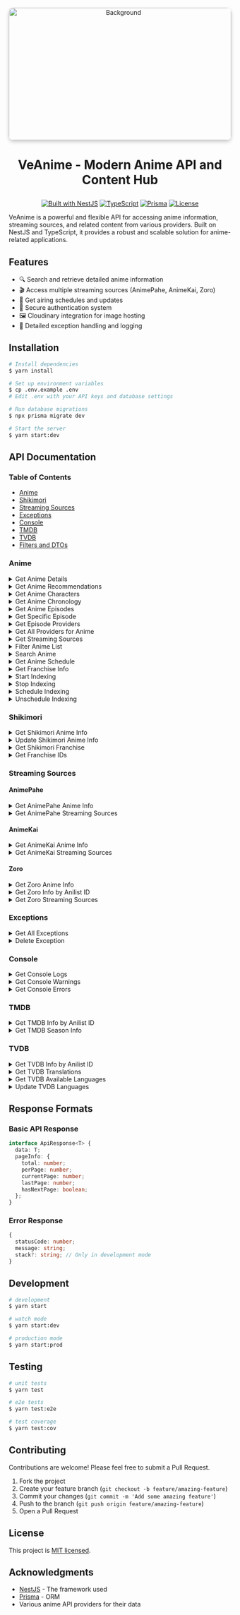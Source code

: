<p align="center">
  <a href="hhttps://github.com/veaquer/veanime__nestend">
    <img src="https://raw.githubusercontent.com/veaquer/veanime__nestend/main/images/background.jpg" alt="Background" width="100%" style="max-height: 300px; object-fit: cover; border-radius: 10px; box-shadow: 0 4px 8px rgba(0, 0, 0, 0.2);" />
  </a>
</p>

# <p align="center">VeAnime - Modern Anime API and Content Hub</p>

<p align="center">
  <a href="https://nestjs.com" target="_blank"><img src="https://img.shields.io/badge/Built%20with-NestJS-ea2845" alt="Built with NestJS"></a>
  <a href="#"><img src="https://img.shields.io/badge/TypeScript-007ACC?style=flat&logo=typescript&logoColor=white" alt="TypeScript"></a>
  <a href="#"><img src="https://img.shields.io/badge/Prisma-3982CE?style=flat&logo=Prisma&logoColor=white" alt="Prisma"></a>
  <a href="#"><img src="https://img.shields.io/badge/License-MIT-green.svg" alt="License"></a>
</p>

VeAnime is a powerful and flexible API for accessing anime information, streaming sources, and related content from various providers. Built on NestJS and TypeScript, it provides a robust and scalable solution for anime-related applications.

## Features

- 🔍 Search and retrieve detailed anime information
- 🎬 Access multiple streaming sources (AnimePahe, AnimeKai, Zoro)
- 📅 Get airing schedules and updates
- 🔑 Secure authentication system
- 🖼️ Cloudinary integration for image hosting
- 🧐 Detailed exception handling and logging

## Installation

```bash
# Install dependencies
$ yarn install

# Set up environment variables
$ cp .env.example .env
# Edit .env with your API keys and database settings

# Run database migrations
$ npx prisma migrate dev

# Start the server
$ yarn start:dev
```

## API Documentation

### Table of Contents
- [Anime](#anime)
- [Shikimori](#shikimori)
- [Streaming Sources](#streaming-sources)
- [Exceptions](#exceptions)
- [Console](#console)
- [TMDB](#tmdb)
- [TVDB](#tvdb)
- [Filters and DTOs](#filters-and-dtos)

### Anime

<details>
<summary>Get Anime Details</summary>

**URL**: `/anime/info/:id`  
**Method**: `GET`  
**Description**: Get detailed information about an anime by ID

**Path Parameters**:
```
id: number
```

**Response Type**: `AnimeWithRelations`

**Response**:
```json
{
  "id": "number",
  "title": {
    "romaji": "string",
    "english": "string",
    "native": "string"
  },
  "coverImage": {
    "extraLarge": "string",
    "large": "string",
    "medium": "string",
    "color": "string"
  },
  "bannerImage": "string",
  "description": "string",
  "genres": ["string"],
  "episodes": "number",
  "status": "string",
  "season": "string",
  "seasonYear": "number",
  "format": "string",
  "duration": "number",
  "averageScore": "number",
  "popularity": "number",
  "source": "string",
  "studios": ["string"],
  "startDate": {
    "year": "number",
    "month": "number",
    "day": "number"
  },
  "endDate": {
    "year": "number",
    "month": "number",
    "day": "number"
  },
  "relations": [
    {
      "id": "number",
      "relationType": "string",
      "anime": {
        "id": "number",
        "title": {
          "romaji": "string",
          "english": "string",
          "native": "string"
        },
        "coverImage": {
          "medium": "string"
        }
      }
    }
  ],
  "trailer": {
    "id": "string",
    "site": "string",
    "thumbnail": "string"
  }
}
```
</details>

<details>
<summary>Get Anime Recommendations</summary>

**URL**: `/anime/info/:id/recommendations`  
**Method**: `GET`  
**Description**: Get anime recommendations based on an anime ID

**Path Parameters**:
```
id: number
```

**Query Parameters**:
```
perPage?: number (default: 20)
page?: number (default: 1)
```

**Response Type**: `PaginatedAnimeRecommendations`

**Response**:
```json
{
  "data": [
    {
      "id": "number",
      "title": {
        "romaji": "string",
        "english": "string",
        "native": "string"
      },
      "coverImage": {
        "extraLarge": "string",
        "large": "string",
        "medium": "string",
        "color": "string"
      }
    }
  ],
  "pageInfo": {
    "total": "number",
    "perPage": "number",
    "currentPage": "number",
    "lastPage": "number",
    "hasNextPage": "boolean"
  }
}
```
</details>

<details>
<summary>Get Anime Characters</summary>

**URL**: `/anime/info/:id/characters`  
**Method**: `GET`  
**Description**: Get characters from an anime

**Path Parameters**:
```
id: number
```

**Query Parameters**:
```
perPage?: number (default: 20)
page?: number (default: 1)
```

**Response Type**: `PaginatedCharacters`

**Response**:
```json
{
  "data": [
    {
      "id": "number",
      "name": {
        "full": "string",
        "native": "string"
      },
      "image": {
        "large": "string",
        "medium": "string"
      },
      "role": "string",
      "voiceActors": [
        {
          "id": "number",
          "name": {
            "full": "string",
            "native": "string"
          },
          "image": {
            "large": "string",
            "medium": "string"
          },
          "language": "string"
        }
      ]
    }
  ],
  "pageInfo": {
    "total": "number",
    "perPage": "number",
    "currentPage": "number",
    "lastPage": "number",
    "hasNextPage": "boolean"
  }
}
```
</details>

<details>
<summary>Get Anime Chronology</summary>

**URL**: `/anime/info/:id/chronology`  
**Method**: `GET`  
**Description**: Get chronological order of related anime

**Path Parameters**:
```
id: number
```

**Query Parameters**:
```
perPage?: number (default: 20)
page?: number (default: 1)
```

**Response Type**: `PaginatedAnimeChronology`

**Response**:
```json
{
  "data": [
    {
      "id": "number",
      "title": {
        "romaji": "string",
        "english": "string",
        "native": "string"
      },
      "format": "string",
      "type": "string",
      "startDate": {
        "year": "number",
        "month": "number",
        "day": "number"
      }
    }
  ],
  "pageInfo": {
    "total": "number",
    "perPage": "number",
    "currentPage": "number",
    "lastPage": "number",
    "hasNextPage": "boolean"
  }
}
```
</details>

<details>
<summary>Get Anime Episodes</summary>

**URL**: `/anime/info/:id/episodes`  
**Method**: `GET`  
**Description**: Get episode list for an anime

**Path Parameters**:
```
id: number
```

**Response Type**: `AnimeEpisodeList`

**Response**:
```json
{
  "episodes": [
    {
      "id": "string",
      "number": "number",
      "title": "string",
      "description": "string",
      "image": "string",
      "airDate": "string"
    }
  ]
}
```
</details>

<details>
<summary>Get Specific Episode</summary>

**URL**: `/anime/info/:id/episodes/:number`  
**Method**: `GET`  
**Description**: Get details of a specific episode

**Path Parameters**:
```
id: number
number: number
```

**Response Type**: `Episode`

**Response**:
```json
{
  "id": "string",
  "number": "number",
  "title": "string",
  "description": "string",
  "image": "string",
  "airDate": "string"
}
```
</details>

<details>
<summary>Get Episode Providers</summary>

**URL**: `/anime/info/:id/providers/:number`  
**Method**: `GET`  
**Description**: Get available streaming providers for a specific episode

**Path Parameters**:
```
id: number
number: number
```

**Response Type**: `ProvidersList`

**Response**:
```json
{
  "providers": ["string"]
}
```
</details>

<details>
<summary>Get All Providers for Anime</summary>

**URL**: `/anime/info/:id/providers`  
**Method**: `GET`  
**Description**: Get all available streaming providers for all episodes of an anime

**Path Parameters**:
```
id: number
```

**Response Type**: `AllProviders`

**Response**:
```json
{
  "providers": {
    "1": ["string"],
    "2": ["string"]
  }
}
```
</details>

<details>
<summary>Get Streaming Sources</summary>

**URL**: `/anime/watch/:id/episodes/:number`  
**Method**: `GET`  
**Description**: Get streaming sources for a specific episode

**Path Parameters**:
```
id: number
number: number
```

**Query Parameters**:
```
provider?: string (default: "ANIWATCH")
dub?: boolean (default: false)
```

**Response Type**: `StreamingSources`

**Response**:
```json
{
  "sources": [
    {
      "url": "string",
      "quality": "string",
      "isM3U8": "boolean"
    }
  ],
  "subtitles": [
    {
      "url": "string",
      "lang": "string"
    }
  ],
  "headers": {
    "Referer": "string"
  }
}
```
</details>

<details>
<summary>Filter Anime List</summary>

**URL**: `/anime/filter`  
**Method**: `GET`  
**Description**: Filter anime list based on various criteria

**Query Parameters**:
```typescript
// FilterDto
{
  // Pagination
  page?: number;            // Page number for results
  perPage?: number;         // Number of results per page
  
  // Search and query
  query?: string;           // Text search query
  
  // Basic filters
  id?: number;              // Filter by Anilist ID
  idIn?: number[];          // Filter by multiple Anilist IDs
  idNot?: number;           // Exclude specific Anilist ID
  idNotIn?: number[];       // Exclude multiple Anilist IDs
  
  // MAL-specific filters
  idMal?: number;           // Filter by MyAnimeList ID
  idMalIn?: number[];       // Filter by multiple MAL IDs
  idMalNot?: number;        // Exclude specific MAL ID
  idMalNotIn?: number[];    // Exclude multiple MAL IDs
  
  // Format filters
  format?: "TV" | "TV_SHORT" | "MOVIE" | "SPECIAL" | "OVA" | "ONA" | "MUSIC";
  formatIn?: string[];      // Include multiple formats
  formatNot?: string;       // Exclude specific format
  formatNotIn?: string[];   // Exclude multiple formats
  
  // Status filters
  status?: "FINISHED" | "RELEASING" | "NOT_YET_RELEASED" | "CANCELLED" | "HIATUS";
  statusIn?: string[];      // Include multiple statuses
  statusNot?: string;       // Exclude specific status
  statusNotIn?: string[];   // Exclude multiple statuses
  
  // Season filters
  season?: "WINTER" | "SPRING" | "SUMMER" | "FALL";
  
  // Source material filters
  sourceIn?: ("ORIGINAL" | "MANGA" | "LIGHT_NOVEL" | "VISUAL_NOVEL" | 
              "VIDEO_GAME" | "OTHER" | "NOVEL" | "DOUJINSHI" | "ANIME")[];
  
  // Content filters
  isAdult?: boolean;        // Filter adult content
  isLicensed?: boolean;     // Filter licensed content
  countryOfOrigin?: string; // Filter by country code
  
  // Date filters
  startDateGreater?: string; // After this date (YYYY-MM-DD)
  startDateLesser?: string;  // Before this date (YYYY-MM-DD)
  startDateLike?: string;    // Similar to this date
  endDateGreater?: string;   // After this date
  endDateLesser?: string;    // Before this date
  endDateLike?: string;      // Similar to this date
  
  // Number filters
  episodesGreater?: number; // More than this many episodes
  episodesLesser?: number;  // Less than this many episodes
  durationGreater?: number; // Longer than this (minutes)
  durationLesser?: number;  // Shorter than this (minutes)
  
  // Popularity/score filters
  popularityGreater?: number;
  popularityLesser?: number;
  popularityNot?: number;
  scoreGreater?: number;
  scoreLesser?: number;
  scoreNot?: number;
  
  // Tag/genre filters
  genreIn?: string[];       // Include these genres
  genreNotIn?: string[];    // Exclude these genres
  tagIn?: string[];         // Include these tags
  tagNotIn?: string[];      // Exclude these tags
  tagCategoryIn?: string[]; // Include these tag categories
  tagCategoryNotIn?: string[]; // Exclude these tag categories
  
  // License filters
  licensedByIn?: string[];  // Include these licensors
  licensedByIdIn?: string[]; // Include these licensor IDs
  
  // Additional filters
  sort?: string[];          // Sort options
}
```

**Response Type**: `PaginatedAnimeList`

**Response**:
```json
{
  "data": [
    {
      "id": "number",
      "title": {
        "romaji": "string",
        "english": "string",
        "native": "string"
      },
      "coverImage": {
        "extraLarge": "string",
        "large": "string",
        "medium": "string",
        "color": "string"
      },
      "bannerImage": "string",
      "format": "string",
      "status": "string",
      "episodes": "number",
      "season": "string",
      "seasonYear": "number",
      "averageScore": "number",
      "genres": ["string"]
    }
  ],
  "pageInfo": {
    "total": "number",
    "perPage": "number",
    "currentPage": "number",
    "lastPage": "number",
    "hasNextPage": "boolean"
  }
}
```
</details>

<details>
<summary>Search Anime</summary>

**URL**: `/anime/search/:q`  
**Method**: `GET`  
**Description**: Search for anime by query string

**Path Parameters**:
```
q: string
```

**Response Type**: `AnimeSearchResults`

**Response**:
```json
{
  "data": [
    {
      "id": "number",
      "title": {
        "romaji": "string",
        "english": "string",
        "native": "string"
      },
      "coverImage": {
        "extraLarge": "string",
        "large": "string",
        "medium": "string",
        "color": "string"
      }
    }
  ]
}
```
</details>

<details>
<summary>Get Anime Schedule</summary>

**URL**: `/anime/schedule`  
**Method**: `GET`  
**Description**: Get currently airing anime schedule

**Response Type**: `AnimeSchedule`

**Response**:
```json
{
  "sunday": [
    {
      "id": "number",
      "title": {
        "romaji": "string",
        "english": "string",
        "native": "string"
      },
      "coverImage": {
        "extraLarge": "string",
        "large": "string",
        "medium": "string",
        "color": "string"
      },
      "airingAt": "string",
      "episode": "number"
    }
  ],
  "monday": [],
  "tuesday": [],
  "wednesday": [],
  "thursday": [],
  "friday": [],
  "saturday": []
}
```
</details>

<details>
<summary>Get Franchise Info</summary>

**URL**: `/anime/franchise/:franchise`  
**Method**: `GET`  
**Description**: Get information about an anime franchise

**Path Parameters**:
```
franchise: string
```

**Query Parameters**:
```
perPage?: number (default: 20)
page?: number (default: 1)
```

**Response Type**: `PaginatedFranchise`

**Response**:
```json
{
  "data": [
    {
      "id": "number",
      "title": {
        "romaji": "string",
        "english": "string",
        "native": "string"
      },
      "format": "string",
      "startDate": {
        "year": "number",
        "month": "number",
        "day": "number"
      }
    }
  ],
  "pageInfo": {
    "total": "number",
    "perPage": "number",
    "currentPage": "number",
    "lastPage": "number",
    "hasNextPage": "boolean"
  }
}
```
</details>

<details>
<summary>Start Indexing</summary>

**URL**: `/anime/index`  
**Method**: `PUT`  
**Description**: Start the anime indexing process

**Query Parameters**:
```
delay?: number (default: 10)
```

**Response Type**: `IndexerStatus`

**Response**:
```json
{
  "status": "Indexing started"
}
```
</details>

<details>
<summary>Stop Indexing</summary>

**URL**: `/anime/index/stop`  
**Method**: `PUT`  
**Description**: Stop the anime indexing process

**Response Type**: `IndexerStatus`

**Response**:
```json
{
  "status": "Indexing stopped"
}
```
</details>

<details>
<summary>Schedule Indexing</summary>

**URL**: `/anime/index/schedule`  
**Method**: `PUT`  
**Description**: Schedule periodic indexing

**Response Type**: `IndexerStatus`

**Response**:
```json
{
  "status": "Indexing scheduled"
}
```
</details>

<details>
<summary>Unschedule Indexing</summary>

**URL**: `/anime/index/unschedule`  
**Method**: `PUT`  
**Description**: Cancel scheduled indexing

**Response Type**: `IndexerStatus`

**Response**:
```json
{
  "status": "Indexing unscheduled"
}
```
</details>

### Shikimori

<details>
<summary>Get Shikimori Anime Info</summary>

**URL**: `/shikimori/info/:id`  
**Method**: `GET`  
**Description**: Get anime information from Shikimori

**Path Parameters**:
```
id: number
```

**Response Type**: `ShikimoriAnime`

**Response**:
```json
{
  "id": "number",
  "name": "string",
  "russian": "string",
  "image": {
    "original": "string",
    "preview": "string",
    "x96": "string",
    "x48": "string"
  },
  "url": "string",
  "kind": "string",
  "score": "number",
  "status": "string",
  "episodes": "number",
  "episodesAired": "number",
  "aired_on": "string",
  "released_on": "string",
  "rating": "string",
  "genres": [
    {
      "id": "number",
      "name": "string",
      "russian": "string"
    }
  ],
  "studios": [
    {
      "id": "number",
      "name": "string",
      "filtered_name": "string"
    }
  ]
}
```
</details>

<details>
<summary>Update Shikimori Anime Info</summary>

**URL**: `/shikimori/info/:id`  
**Method**: `PUT`  
**Description**: Update anime information from Shikimori

**Path Parameters**:
```
id: number
```

**Response Type**: `ShikimoriUpdateResponse`

**Response**:
```json
{
  "id": "number",
  "name": "string",
  "russian": "string",
  "image": {
    "original": "string",
    "preview": "string",
    "x96": "string",
    "x48": "string"
  },
  "updatedAt": "string"
}
```
</details>

<details>
<summary>Get Shikimori Franchise</summary>

**URL**: `/shikimori/franchise/:franchise`  
**Method**: `GET`  
**Description**: Get franchise information from Shikimori

**Path Parameters**:
```
franchise: string
```

**Response Type**: `ShikimoriFranchise`

**Response**:
```json
{
  "links": [
    {
      "id": "number",
      "source_id": "number",
      "target_id": "number",
      "source": {
        "id": "number",
        "name": "string",
        "russian": "string",
        "image": {
          "original": "string",
          "preview": "string",
          "x96": "string",
          "x48": "string"
        },
        "kind": "string",
        "status": "string"
      },
      "target": {
        "id": "number",
        "name": "string",
        "russian": "string",
        "image": {
          "original": "string",
          "preview": "string",
          "x96": "string",
          "x48": "string"
        },
        "kind": "string",
        "status": "string"
      },
      "relation": "string",
      "relation_russian": "string"
    }
  ]
}
```
</details>

<details>
<summary>Get Franchise IDs</summary>

**URL**: `/shikimori/franchiseId/:franchise`  
**Method**: `GET`  
**Description**: Get list of IDs in a franchise

**Path Parameters**:
```
franchise: string
```

**Response Type**: `FranchiseIDs`

**Response**:
```json
{
  "ids": ["number"]
}
```
</details>

### Streaming Sources

#### AnimePahe

<details>
<summary>Get AnimePahe Anime Info</summary>

**URL**: `/anime/animepahe/info/:id`  
**Method**: `GET`  
**Description**: Get anime information from AnimePahe

**Path Parameters**:
```
id: number
```

**Response Type**: `AnimePaheAnime`

**Response**:
```json
{
  "id": "string",
  "title": "string",
  "image": "string",
  "episodes": [
    {
      "id": "string",
      "number": "number",
      "title": "string",
      "created_at": "string"
    }
  ]
}
```
</details>

<details>
<summary>Get AnimePahe Streaming Sources</summary>

**URL**: `/anime/animepahe/watch/:id`  
**Method**: `GET`  
**Description**: Get streaming sources from AnimePahe

**Path Parameters**:
```
id: string (AnimePahe ID)
```

**Response Type**: `AnimePaheSources`

**Response**:
```json
{
  "sources": [
    {
      "url": "string",
      "quality": "string",
      "isM3U8": false
    }
  ],
  "subtitles": [],
  "headers": {
    "Referer": "string"
  }
}
```
</details>

#### AnimeKai

<details>
<summary>Get AnimeKai Anime Info</summary>

**URL**: `/anime/animekai/info/:id`  
**Method**: `GET`  
**Description**: Get anime information from AnimeKai

**Path Parameters**:
```
id: number
```

**Response Type**: `AnimeKaiAnime`

**Response**:
```json
{
  "id": "string",
  "title": "string",
  "image": "string",
  "episodes": [
    {
      "id": "string",
      "number": "number",
      "title": "string"
    }
  ]
}
```
</details>

<details>
<summary>Get AnimeKai Streaming Sources</summary>

**URL**: `/anime/animekai/watch/:id`  
**Method**: `GET`  
**Description**: Get streaming sources from AnimeKai

**Path Parameters**:
```
id: string (AnimeKai ID)
```

**Query Parameters**:
```
dub?: boolean (default: false)
```

**Response Type**: `AnimeKaiSources`

**Response**:
```json
{
  "sources": [
    {
      "url": "string",
      "quality": "string",
      "isM3U8": "boolean"
    }
  ],
  "subtitles": [
    {
      "url": "string",
      "lang": "string"
    }
  ],
  "headers": {
    "Referer": "string"
  }
}
```
</details>

#### Zoro

<details>
<summary>Get Zoro Anime Info</summary>

**URL**: `/anime/zoro/info/:id`  
**Method**: `GET`  
**Description**: Get anime information from Zoro

**Path Parameters**:
```
id: string (Zoro ID)
```

**Response Type**: `ZoroAnime`

**Response**:
```json
{
  "id": "string",
  "title": "string",
  "image": "string",
  "episodes": [
    {
      "id": "string",
      "number": "number",
      "title": "string"
    }
  ]
}
```
</details>

<details>
<summary>Get Zoro Info by Anilist ID</summary>

**URL**: `/anime/zoro/anilist/:id`  
**Method**: `GET`  
**Description**: Get Zoro anime information using Anilist ID

**Path Parameters**:
```
id: number
```

**Response Type**: `ZoroAnime`

**Response**:
```json
{
  "id": "string",
  "title": "string",
  "image": "string",
  "episodes": [
    {
      "id": "string",
      "number": "number",
      "title": "string"
    }
  ]
}
```
</details>

<details>
<summary>Get Zoro Streaming Sources</summary>

**URL**: `/anime/zoro/watch/:id`  
**Method**: `GET`  
**Description**: Get streaming sources from Zoro

**Path Parameters**:
```
id: string (Zoro ID)
```

**Query Parameters**:
```
dub?: boolean (default: false)
```

**Response Type**: `ZoroSources`

**Response**:
```json
{
  "sources": [
    {
      "url": "string",
      "quality": "string",
      "isM3U8": "boolean"
    }
  ],
  "subtitles": [
    {
      "url": "string",
      "lang": "string"
    }
  ],
  "headers": {
    "Referer": "string"
  }
}
```
</details>

### Exceptions

<details>
<summary>Get All Exceptions</summary>

**URL**: `/exceptions`  
**Method**: `GET`  
**Description**: Get all logged exceptions

**Query Parameters**:
```typescript
// ExceptionFilterDto
{
  // Filter by exception details
  statusCode?: number;     // HTTP status code
  path?: string;           // Request path
  message?: string;        // Error message
  method?: string;         // HTTP method (GET, POST, etc.)
  
  // Filter by date range
  fromDate?: string;       // Start date (ISO format)
  toDate?: string;         // End date (ISO format)
  
  // Pagination
  page?: number;           // Page number (min: 1)
  perPage?: number;        // Results per page (min: 1)
}
```

**Response Type**: `PaginatedExceptions`

**Response**:
```json
{
  "data": [
    {
      "id": "number",
      "statusCode": "number",
      "message": "string",
      "path": "string",
      "method": "string",
      "timestamp": "string",
      "stack": "string"
    }
  ],
  "pageInfo": {
    "total": "number",
    "perPage": "number",
    "currentPage": "number",
    "lastPage": "number",
    "hasNextPage": "boolean"
  }
}
```
</details>

<details>
<summary>Delete Exception</summary>

**URL**: `/exceptions/delete/:id`  
**Method**: `DELETE`  
**Description**: Delete a logged exception

**Path Parameters**:
```
id: number
```

**Response Type**: `DeleteExceptionResponse`

**Response**:
```json
{
  "deleted": true,
  "id": "number"
}
```
</details>

### Console

<details>
<summary>Get Console Logs</summary>

**URL**: `/console/logs`  
**Method**: `GET`  
**Description**: Get all console logs

**Response Type**: `ConsoleLogEntry[]`

**Response**:
```json
[
  {
    "message": "string",
    "timestamp": "string"
  }
]
```
</details>

<details>
<summary>Get Console Warnings</summary>

**URL**: `/console/warns`  
**Method**: `GET`  
**Description**: Get all console warnings

**Response Type**: `ConsoleWarnEntry[]`

**Response**:
```json
[
  {
    "message": "string",
    "timestamp": "string"
  }
]
```
</details>

<details>
<summary>Get Console Errors</summary>

**URL**: `/console/errors`  
**Method**: `GET`  
**Description**: Get all console errors

**Response Type**: `ConsoleErrorEntry[]`

**Response**:
```json
[
  {
    "message": "string",
    "timestamp": "string",
    "stack": "string"
  }
]
```
</details>

### TMDB

<details>
<summary>Get TMDB Info by Anilist ID</summary>

**URL**: `/anime/info/:id/tmdb`  
**Method**: `GET`  
**Description**: Get TMDB information using Anilist ID

**Path Parameters**:
```
id: number
```

**Response Type**: `TMDBShow`

**Response**:
```json
{
  "id": "number",
  "name": "string",
  "original_name": "string",
  "overview": "string",
  "poster_path": "string",
  "backdrop_path": "string",
  "first_air_date": "string",
  "seasons": [
    {
      "id": "number",
      "name": "string",
      "overview": "string",
      "season_number": "number",
      "episode_count": "number",
      "poster_path": "string",
      "air_date": "string"
    }
  ],
  "genres": [
    {
      "id": "number",
      "name": "string"
    }
  ],
  "status": "string",
  "vote_average": "number"
}
```
</details>

<details>
<summary>Get TMDB Season Info</summary>

**URL**: `/anime/info/:id/tmdb/season`  
**Method**: `GET`  
**Description**: Get TMDB season information

**Path Parameters**:
```
id: number
```

**Response Type**: `TMDBSeason`

**Response**:
```json
{
  "id": "number",
  "name": "string",
  "overview": "string",
  "season_number": "number",
  "air_date": "string",
  "episodes": [
    {
      "id": "number",
      "name": "string",
      "overview": "string",
      "episode_number": "number",
      "still_path": "string",
      "air_date": "string",
      "vote_average": "number",
      "runtime": "number"
    }
  ],
  "poster_path": "string"
}
```
</details>

### TVDB

<details>
<summary>Get TVDB Info by Anilist ID</summary>

**URL**: `/anime/info/:id/tvdb`  
**Method**: `GET`  
**Description**: Get TVDB information using Anilist ID

**Path Parameters**:
```
id: number
```

**Response Type**: `TVDBShow`

**Response**:
```json
{
  "id": "number",
  "name": "string",
  "overview": "string",
  "firstAired": "string",
  "image": "string",
  "network": "string",
  "status": "string",
  "seasons": [
    {
      "id": "number",
      "name": "string",
      "overview": "string",
      "number": "number",
      "imageUrl": "string",
      "episodes": [
        {
          "id": "number",
          "name": "string",
          "overview": "string",
          "number": "number",
          "image": "string",
          "firstAired": "string",
          "directors": ["string"],
          "writers": ["string"],
          "runtime": "number"
        }
      ]
    }
  ],
  "genres": ["string"]
}
```
</details>

<details>
<summary>Get TVDB Translations</summary>

**URL**: `/anime/info/:id/tvdb/translations/:language`  
**Method**: `GET`  
**Description**: Get TVDB translations for a specific language

**Path Parameters**:
```
id: number
language: string
```

**Response Type**: `TVDBTranslation`

**Response**:
```json
{
  "name": "string",
  "overview": "string",
  "language": "string"
}
```
</details>

<details>
<summary>Get TVDB Available Languages</summary>

**URL**: `/anime/tvdb/languages`  
**Method**: `GET`  
**Description**: Get list of available languages in TVDB

**Response Type**: `TVDBLanguage[]`

**Response**:
```json
[
  {
    "id": "string",
    "name": "string",
    "shortCode": "string",
    "englishName": "string"
  }
]
```
</details>

<details>
<summary>Update TVDB Languages</summary>

**URL**: `/anime/tvdb/languages`  
**Method**: `PUT`  
**Description**: Update the list of available TVDB languages

**Response Type**: `TVDBLanguageUpdateResponse`

**Response**:
```json
{
  "success": true,
  "message": "Languages updated",
  "count": "number"
}
```
</details>

## Response Formats

### Basic API Response
```typescript
interface ApiResponse<T> {
  data: T;
  pageInfo: {
    total: number;
    perPage: number;
    currentPage: number;
    lastPage: number;
    hasNextPage: boolean;
  };
}
```

### Error Response
```typescript
{
  statusCode: number;
  message: string;
  stack?: string; // Only in development mode
}
```

## Development

```bash
# development
$ yarn start

# watch mode
$ yarn start:dev

# production mode
$ yarn start:prod
```

## Testing

```bash
# unit tests
$ yarn test

# e2e tests
$ yarn test:e2e

# test coverage
$ yarn test:cov
```

## Contributing

Contributions are welcome! Please feel free to submit a Pull Request.

1. Fork the project
2. Create your feature branch (`git checkout -b feature/amazing-feature`)
3. Commit your changes (`git commit -m 'Add some amazing feature'`)
4. Push to the branch (`git push origin feature/amazing-feature`)
5. Open a Pull Request

## License

This project is [MIT licensed](LICENSE).

## Acknowledgments

- [NestJS](https://nestjs.com/) - The framework used
- [Prisma](https://www.prisma.io/) - ORM
- Various anime API providers for their data